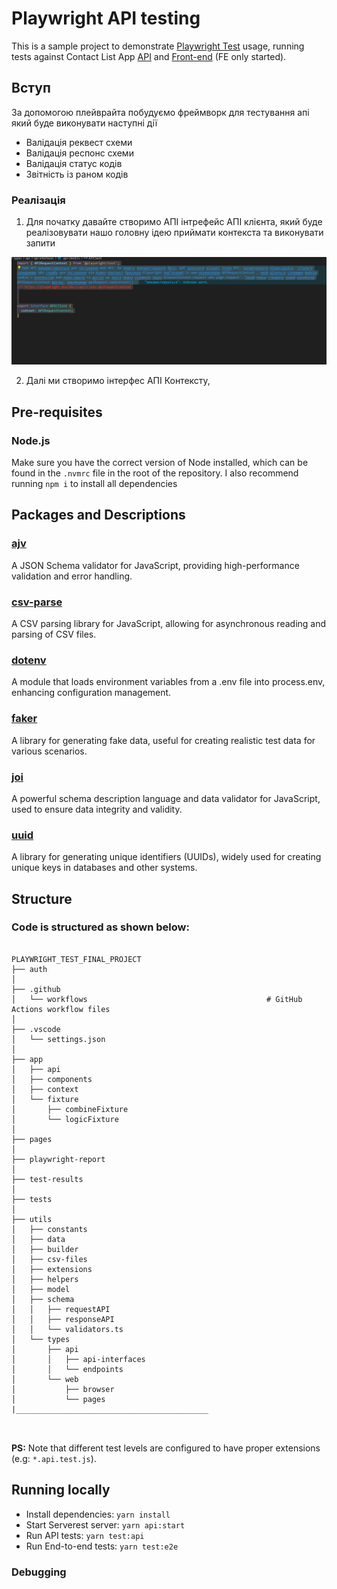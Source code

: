 # Playwright API testing

This is a sample project to demonstrate [Playwright Test](https://playwright.dev/) usage, running tests against Contact List App [API](https://documenter.getpostman.com/view/4012288/TzK2bEa8/) and [Front-end](https://thinking-tester-contact-list.herokuapp.com/) (FE only started).

## Вступ

За допомогою плейврайта побудуємо фреймворк для тестування апі який буде виконувати наступні дії

- Валідація реквест схеми
- Валідація респонс схеми
- Валідація статус кодів
- Звітність із раном кодів

### Реалізація

1. Для початку давайте створимо АПІ інтрефейс АПІ клієнта, який буде реалізовувати нашо головну ідею приймати контекста та виконувати запити

![alt text](./photo_for_README/ApiContext.png)

2. Далі ми створимо інтерфес АПІ Контексту,

## Pre-requisites

### Node.js

Make sure you have the correct version of Node installed, which can be found in the `.nvmrc` file in the root of the repository. I also recommend running `npm i` to install all dependencies

## Packages and Descriptions

### [ajv](https://www.npmjs.com/package/ajv)

A JSON Schema validator for JavaScript, providing high-performance validation and error handling.

### [csv-parse](https://www.npmjs.com/package/csv-parse)

A CSV parsing library for JavaScript, allowing for asynchronous reading and parsing of CSV files.

### [dotenv](https://www.npmjs.com/package/dotenv)

A module that loads environment variables from a .env file into process.env, enhancing configuration management.

### [faker](https://www.npmjs.com/package/faker)

A library for generating fake data, useful for creating realistic test data for various scenarios.

### [joi](https://www.npmjs.com/package/joi)

A powerful schema description language and data validator for JavaScript, used to ensure data integrity and validity.

### [uuid](https://www.npmjs.com/package/uuid)

A library for generating unique identifiers (UUIDs), widely used for creating unique keys in databases and other systems.

## Structure

### Code is structured as shown below:

```

PLAYWRIGHT_TEST_FINAL_PROJECT
├── auth
│
├── .github
│   └── workflows                                        # GitHub Actions workflow files
│
├── .vscode
│   └── settings.json
│
├── app
│   ├── api
│   ├── components
│   ├── context
│   └── fixture
│       ├── combineFixture
│       └── logicFixture
│
├── pages
│
├── playwright-report
│
├── test-results
│
├── tests
│
├── utils
│   ├── constants
│   ├── data
│   ├── builder
│   ├── csv-files
│   ├── extensions
│   ├── helpers
│   ├── model
│   ├── schema
│   │   ├── requestAPI
│   │   ├── responseAPI
│   │   └── validators.ts
│   └── types
│       ├── api
│       │   ├── api-interfaces
│       │   └── endpoints
│       └── web
│           ├── browser
│           └── pages
|___________________________________________



```

**PS:** Note that different test levels are configured to have proper extensions (e.g: `*.api.test.js`).

## Running locally

- Install dependencies: `yarn install`
- Start Serverest server: `yarn api:start`
- Run API tests: `yarn test:api`
- Run End-to-end tests: `yarn test:e2e`

### Debugging
